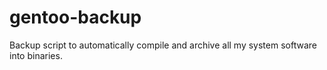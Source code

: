 # gentoo-backup
Backup script to automatically compile and archive all my system software into binaries.
